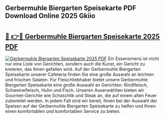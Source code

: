 ## Gerbermuhle Biergarten Speisekarte PDF Download Online 2025 Gkiio

# <h2><a href="http://gc5faa.nevu.top/?p=Gerbermuhle+Biergarten+Speisekarte">🔗 👉🔴 Gerbermuhle Biergarten Speisekarte 2025 PDF</a></h2>

[![Gerbermuhle Biergarten Speisekarte 2025 PDF](https://i.imgur.com/dBaPXMq.png)](http://gc5faa.nevu.top/?p=Gerbermuhle+Biergarten+Speisekarte)
Ein Essensmenü ist nicht nur eine Liste von Gerichten, sondern auch die Kunst, ein Gericht zu kreieren, das Ihnen gefallen wird. Auf der Gerbermuhle Biergarten Speisekarte unserer Cafeteria finden Sie eine große Auswahl an leichten und frischen Salaten. Für Fleischliebhaber bietet unsere Gerbermuhle Biergarten Speisekarte eine große Auswahl an Gerichten: Rindfleisch, Schweinefleisch, Huhn und Fisch. Unseren Auserwählten bieten wir Gourmet-Gerichte wie Schaschlik und Steak an, die auf einem alten Feuer zubereitet werden. In jedem Fall sind wir bereit, Ihnen bei der Auswahl der Speisen auf der Gerbermuhle Biergarten Speisekarte zu helfen und Ihnen einen komfortablen und komfortablen Service zu bieten.
